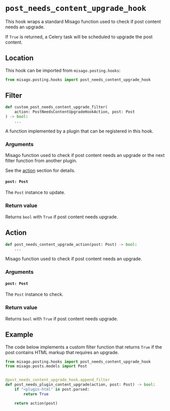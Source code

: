 # `post_needs_content_upgrade_hook`

This hook wraps a standard Misago function used to check if post content needs an upgrade.

If `True` is returned, a Celery task will be scheduled to upgrade the post content.


## Location

This hook can be imported from `misago.posting.hooks`:

```python
from misago.posting.hooks import post_needs_content_upgrade_hook
```


## Filter

```python
def custom_post_needs_content_upgrade_filter(
    action: PostNeedsContentUpgradeHookAction, post: Post
) -> bool:
    ...
```

A function implemented by a plugin that can be registered in this hook.


### Arguments

Misago function used to check if post content needs an upgrade or the next filter function from another plugin.

See the [action](#action) section for details.


#### `post: Post`

The `Post` instance to update.


### Return value

Returns `bool` with `True` if post content needs upgrade.


## Action

```python
def post_needs_content_upgrade_action(post: Post) -> bool:
    ...
```

Misago function used to check if post content needs an upgrade.


### Arguments

#### `post: Post`

The `Post` instance to check.


### Return value

Returns `bool` with `True` if post content needs upgrade.


## Example

The code below implements a custom filter function that returns `True` if the post contains HTML markup that requires an upgrade.

```python
from misago.posting.hooks import post_needs_content_upgrade_hook
from misago.posts.models import Post


@post_needs_content_upgrade_hook.append_filter
def post_needs_plugin_content_upgrade(action, post: Post) -> bool:
    if "<plugin-html" in post.parsed:
        return True

    return action(post)
```